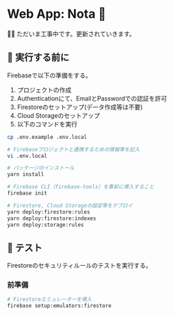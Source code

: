 # Web App: Nota 📝

👷🚧 ただいま工事中です。更新されていきます。

## 🧳 実行する前に

Firebaseで以下の準備をする。
1. プロジェクトの作成
2. Authenticationにて、EmailとPasswordでの認証を許可
3. Firestoreのセットアップ(データ作成等は不要)
4. Cloud Storageのセットアップ
5. 以下のコマンドを実行

```bash
cp .env.example .env.local

# Firebaseプロジェクトと連携するための情報等を記入
vi .env.local

# パッケージのインストール
yarn install

# Firebase CLI（firebase-tools）を事前に導入すること
firebase init

# Firestore, Cloud Storageの設定等をデプロイ
yarn deploy:firestore:rules
yarn deploy:firestore:indexes
yarn deploy:storage:rules
```

## 🧪 テスト

Firestoreのセキュリティルールのテストを実行する。

### 前準備

```bash
# Firestoreエミュレーターを導入
firebase setup:emulators:firestore
```
